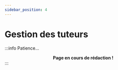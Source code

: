 ```yaml
---
sidebar_position: 4
---
```


# Gestion des tuteurs

:::info Patience...
**<center>Page en cours de rédaction !</center>**
:::
